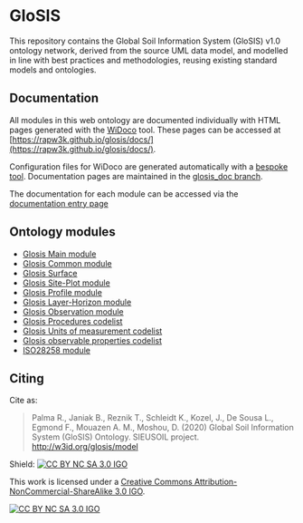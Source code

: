 # GloSIS
This repository contains the Global Soil Information System (GloSIS) v1.0 ontology network, derived from the source UML data model,
and modelled in line with best practices and methodologies, reusing existing standard models and ontologies.

## Documentation

All modules in this web ontology are documented individually with HTML pages
generated with the [WiDoco](https://github.com/dgarijo/Widoco) tool. These pages can be accessed at [https://rapw3k.github.io/glosis/docs/](https://rapw3k.github.io/glosis/docs/).

Configuration files for WiDoco are generated automatically with a [bespoke
tool](https://github.com/rapw3k/glosis/blob/glosis_doc/doc/README.md).
Documentation pages are maintained in the [glosis_doc branch](https://github.com/rapw3k/glosis/tree/glosis_doc/doc).

The documentation for each module can be accessed via the [documentation entry page](https://rapw3k.github.io/glosis/docs)

## Ontology modules

* [Glosis Main module](https://rapw3k.github.io/glosis/doc/glosis_main/index-en.html)
* [Glosis Common module](https://rapw3k.github.io/glosis/doc/glosis_common/index-en.html)
* [Glosis Surface](https://rapw3k.github.io/glosis/doc/glosis_surface/index-en.html)
* [Glosis Site-Plot module](https://rapw3k.github.io/glosis/doc/glosis_siteplot/index-en.html)
* [Glosis Profile module](https://rapw3k.github.io/glosis/doc/glosis_profile/index-en.html)
* [Glosis Layer-Horizon module](https://rapw3k.github.io/glosis/doc/glosis_profile/index-en.html)
* [Glosis Observation module](https://rapw3k.github.io/glosis/doc/glosis_observation/index-en.html)
* [Glosis Procedures codelist](https://rapw3k.github.io/glosis/doc/glosis_procedure/index-en.html)
* [Glosis Units of measurement codelist](https://rapw3k.github.io/glosis/doc/glosis_unit/index-en.html)
* [Glosis observable properties codelist](https://rapw3k.github.io/glosis/doc/glosis_cl/index-en.html)
* [ISO28258 module](https://rapw3k.github.io/glosis/doc/iso28258/index-en.html)


## Citing

Cite as:

> Palma R., Janiak B., Reznik T., Schleidt K., Kozel, J., De Sousa L., Egmond F., Mouazen A. M., Moshou, D. (2020) Global Soil Information System (GloSIS) Ontology. SIEUSOIL project. http://w3id.org/glosis/model 


Shield: [![CC BY NC SA 3.0 IGO][cc-by-shield]][cc-by]

This work is licensed under a
[Creative Commons Attribution-NonCommercial-ShareAlike 3.0 IGO][cc-by].

[![CC BY NC SA 3.0 IGO][cc-by-image]][cc-by]

[cc-by]: https://creativecommons.org/licenses/by-nc-sa/3.0/igo/
[cc-by-image]: https://licensebuttons.net/l/by/3.0/igo/88x31.png
[cc-by-shield]: https://img.shields.io/badge/License-CC%20BY%20NC%20SA%203.0%20IGO-lightgrey.svg
